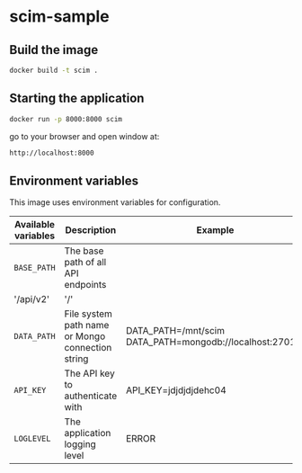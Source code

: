 # scim-sample

## Build the image

```bash
docker build -t scim .
```

## Starting the application

```bash
docker run -p 8000:8000 scim
```

go to your browser and open window at:

```bash
http://localhost:8000
```

## Environment variables

This image uses environment variables for configuration.

| Available variables | Description                                      | Example                                                       | Default |
| ------------------- | ------------------------------------------------ | ------------------------------------------------------------- | ------- |
| `BASE_PATH`           | The base path of all API endpoints                 |
 '/api/v2' | '/' | 
| `DATA_PATH`         | File system path name or Mongo connection string | DATA_PATH=/mnt/scim <br> DATA_PATH=mongodb://localhost:27017/ | /tmp    |
| `API_KEY`           | The API key to authenticate with                 | API_KEY=jdjdjdjdehc04                                         | secret  |
| `LOGLEVEL`          | The application logging level                    | ERROR                                                         | INFO    |
